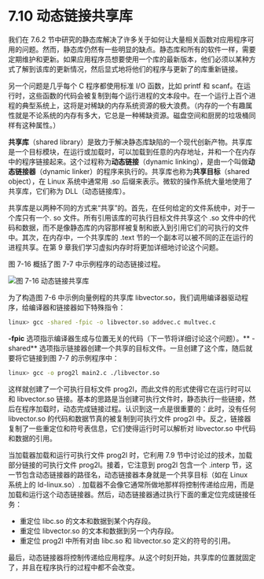 # 7.10 动态链接共享库

我们在 7.6.2 节中研究的静态库解决了许多关于如何让大量相关函数对应用程序可用的问题。然而，静态库仍然有一些明显的缺点。静态库和所有的软件一样，需要定期维护和更新。如果应用程序员想要使用一个库的最新版本，他们必须以某种方式了解到该库的更新情况，然后显式地将他们的程序与更新了的库重新链接。

另一个问题是几乎每个 C 程序都使用标准 I/O 函数，比如 printf 和 scanf。在运行时，这些函数的代码会被复制到每个运行进程的文本段中。在一个运行上百个进程的典型系统上，这将是对稀缺的内存系统资源的极大浪费。（内存的一个有趣属性就是不论系统的内存有多大，它总是一种稀缺资源。磁盘空间和厨房的垃圾桶同样有这种属性。）

**共享库**（shared library）是致力于解决静态库缺陷的一个现代创新产物。共享库是一个目标模块，在运行或加载时，可以加载到任意的内存地址，并和一个在内存中的程序链接起来。这个过程称为**动态链接**（dynamic linking），是由一个叫做**动态链接器**（dynamic linker）的程序来执行的。共享库也称为**共享目标**（shared object），在 Linux 系统中通常用 .so 后缀来表示。微软的操作系统大量地使用了共享库，它们称为 DLL（动态链接库）。

共享库是以两种不同的方式来“共享”的。首先，在任何给定的文件系统中，对于一个库只有一个. so 文件。所有引用该库的可执行目标文件共享这个 .so 文件中的代码和数据，而不是像静态库的内容那样被复制和嵌入到引用它们的可执行的文件中。其次，在内存中，一个共享库的 .text 节的一个副本可以被不同的正在运行的进程共享。在第 9 章我们学习虚拟内存时将更加详细地讨论这个问题。

图 7-16 概括了图 7-7 中示例程序的动态链接过程。

![&#x56FE; 7-16 &#x52A8;&#x6001;&#x94FE;&#x63A5;&#x5171;&#x4EAB;&#x5E93;](../../.gitbook/assets/0716-dong-tai-lian-jie-gong-xiang-ku-.png)

为了构造图 7-6 中示例向量例程的共享库 libvector.so，我们调用编译器驱动程序，给编译器和链接器如下特殊指令：

```bash
linux> gcc -shared -fpic -o libvector.so addvec.c multvec.c
```

**-fpic** 选项指示编译器生成与位置无关的代码（下一节将详细讨论这个问题）。** -shared** 选项指示链接器创建一个共享的目标文件。一旦创建了这个库，随后就要将它链接到图 7-7 的示例程序中：

```bash
linux> gcc -o prog2l main2.c ./libvector.so
```

这样就创建了一个可执行目标文件 prog2l，而此文件的形式使得它在运行时可以和 libvector.so 链接。基本的思路是当创建可执行文件时，静态执行一些链接，然后在程序加载时，动态完成链接过程。认识到这一点是很重要的：此时，没有任何 libvector.so 的代码和数据节真的被复制到可执行文件 prog2l 中。反之，链接器复制了一些重定位和符号表信息，它们使得运行时可以解析对 libvector.so 中代码和数据的引用。

当加载器加载和运行可执行文件 prog2l 时，它利用 7.9 节中讨论过的技术，加载部分链接的可执行文件 prog2l。接着，它注意到 prog2l 包含一个 .interp 节，这一节包含动态链接器的路径名，动态链接器本身就是一个共享目标（如在 Linux 系统上的 ld-linux.so）. 加载器不会像它通常所做地那样将控制传递给应用，而是加载和运行这个动态链接器。然后，动态链接器通过执行下面的重定位完成链接任务：

* 重定位 libc.so 的文本和数据到某个内存段。
* 重定位 libvector.so 的文本和数据到另一个内存段。
* 重定位 prog2l 中所有对由 libc.so 和 libvector.so 定义的符号的引用。

最后，动态链接器将控制传递给应用程序。从这个时刻开始，共享库的位置就固定了，并且在程序执行的过程中都不会改变。

